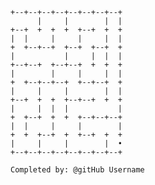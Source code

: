 
    +--+--+--+--+--+--+--+--+
          |     |        |  |
    +--+  +  +  +  +--+  +  +
    |  |     |     |     |  |
    +  +--+--+  +--+  +--+  +
    |           |     |  |  |
    +--+--+  +--+--+  +  +  +
    |        |     |     |  |
    +  +--+--+--+  +--+--+  +
    |     |     |        |  |
    +--+  +  +  +--+--+  +  +
    |     |  |  |           |
    +  +--+  +  +  +--+--+--+
    |  |     |     |        |
    +  +  +--+  +  +--+  +  +
    |     |     |        |  •
    +--+--+--+--+--+--+--+--+ 

    Completed by: @gitHub Username